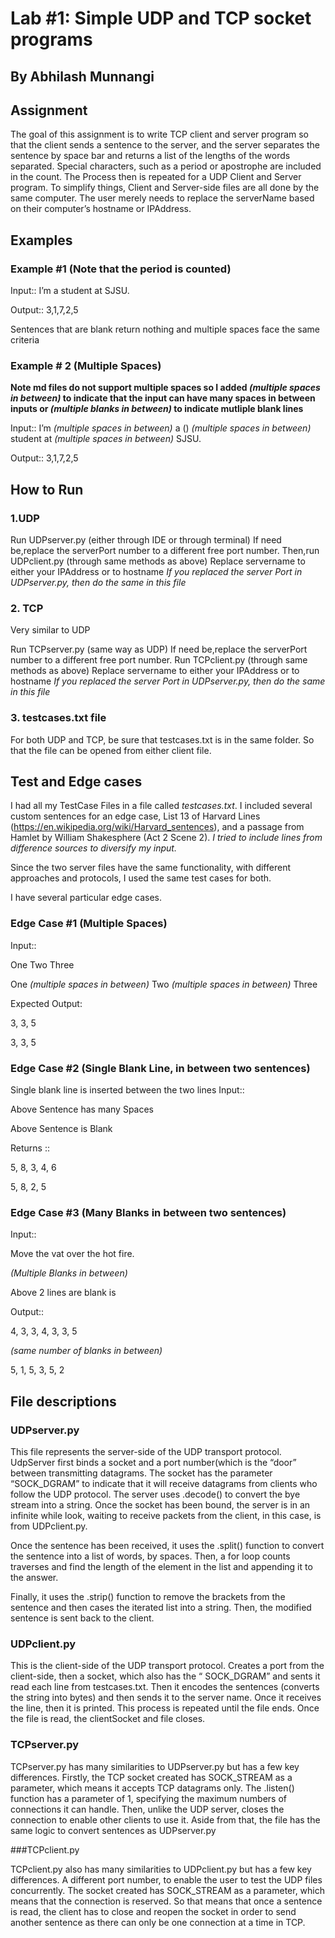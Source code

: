 # Lab #1: Simple UDP and TCP socket programs
## By Abhilash Munnangi

## Assignment 

The goal of this assignment is to write TCP client and server program so that the client sends a sentence to the server, and the server separates the 
sentence by space bar and returns a list of the lengths of the words separated. Special characters, such as a period or apostrophe are included in the count. 
The Process then is repeated for a UDP Client and Server program. To simplify things, Client and Server-side files are all done by the same computer. The user 
merely needs to replace the serverName based on their computer’s hostname or IPAddress.


## Examples
### Example #1 (Note that the period is counted)

Input::
I’m a student at SJSU.

Output::
3,1,7,2,5

Sentences that are blank return nothing and multiple spaces face the same criteria 

### Example # 2 (Multiple Spaces)
**Note md files do not support multiple spaces so
I added *(multiple spaces in between)* to indicate that the input
can have many spaces in between inputs or *(multiple blanks in between)* to indicate mutliple blank lines** 

Input::
I’m   *(multiple spaces in between)*       a   ()  *(multiple spaces in between)*         student      at  *(multiple spaces in between)*          SJSU.

Output::
3,1,7,2,5

## How to Run 

### 1.UDP
Run UDPserver.py (either through IDE or through terminal)
If need be,replace the serverPort number to a different free port number. Then,run UDPclient.py (through same methods as above)
Replace servername to either your IPAddress or to hostname
*If you replaced the server Port in UDPserver.py, then do the same in this file*

### 2. TCP
Very similar to UDP

Run TCPserver.py (same way as UDP)
If need be,replace the serverPort number to a different free port number.
Run TCPclient.py (through same methods as above)
Replace servername to either your IPAddress or to hostname
*If you replaced the server Port in UDPserver.py, then do the same in this file*
### 3. testcases.txt file
For both UDP and TCP, be sure that testcases.txt is in the same folder. 
So that the file can be opened from either client file.


## Test and Edge cases 
I had all my TestCase Files in a file called *testcases.txt*. I included several custom sentences for an edge case,  List 13 of 
Harvard Lines (https://en.wikipedia.org/wiki/Harvard_sentences), and a passage from Hamlet by William Shakesphere (Act 2 Scene 2). *I tried to include lines from difference sources to diversify my input.* 

Since the two server files have the same functionality, with different approaches and protocols, I used the same test cases for both. 
 

I have several particular edge cases.

### Edge Case #1 (Multiple Spaces)
Input::

One Two Three

One *(multiple spaces in between)*        Two  *(multiple spaces in between)*             Three

Expected Output:

3, 3, 5

3, 3, 5


### Edge Case #2 (Single Blank Line, in between two sentences)
Single blank line is inserted between the two lines
Input::

Above Sentence has many Spaces

Above Sentence is Blank


Returns ::

5, 8, 3, 4, 6

5, 8, 2, 5


### Edge Case #3 (Many Blanks in between two sentences)

Input::

Move the vat over the hot fire.

*(Multiple Blanks in between)*

Above 2 lines are blank is



Output::

4, 3, 3, 4, 3, 3, 5

*(same number of blanks in between)* 

5, 1, 5, 3, 5, 2



## File descriptions

### UDPserver.py

This file represents the server-side of the UDP transport protocol. 
UdpServer first binds a socket and a port number(which is the “door” between transmitting datagrams. The socket has the parameter “SOCK_DGRAM” to 
indicate that it will receive datagrams from clients who follow the UDP protocol. The server uses .decode() to convert the bye stream into a string. 
Once the socket has been bound, the server is in an infinite while look, waiting to receive packets from the client, in this case, is from  UDPclient.py.

Once the sentence has been received, it uses the .split() function to convert the sentence into a list of words, by spaces. 
Then, a for loop counts traverses and find the length of the element in the list and appending it to the answer.

Finally, it uses the .strip() function to remove the brackets from the sentence and then cases the iterated list into a string. Then, the modified sentence is sent back to the client. 

### UDPclient.py

This is the client-side of the UDP transport protocol. Creates a port from the client-side, then a socket, 
which also has the “ SOCK_DGRAM”   and sents it read each line from testcases.txt. Then it encodes the sentences (converts the string into bytes) 
and then sends it to the server name. Once it receives the line, then it is printed. This process is repeated until the file ends. Once the file is 
read, the clientSocket and file closes.

### TCPserver.py

TCPserver.py  has many similarities to UDPserver.py but has a few key differences. Firstly, the TCP socket created has SOCK_STREAM as a parameter, 
which means it accepts TCP datagrams only. The .listen() function has a parameter of 1, specifying the maximum numbers of connections it can handle. 
Then, unlike the UDP server, closes the connection to enable other clients to use it. Aside from that, the file has the same logic to convert sentences as UDPserver.py

###TCPclient.py 

TCPclient.py also has many similarities to UDPclient.py but has a few key differences. A different port number, to enable the user to test the UDP files concurrently. 
The socket created has SOCK_STREAM as a parameter, which means that the connection is reserved. So that means that once a sentence is read, the client has to 
close and reopen the socket in order to send another sentence as there can only be one connection at a time in TCP.